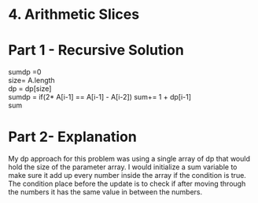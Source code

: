 # 4. Arithmetic Slices

# Part 1 - Recursive Solution
sumdp =0 <br>
size= A.length <br>
dp = dp[size] <br>
sumdp = if(2* A[i-1] == A[i-1] - A[i-2]) sum+= 1 + dp[i-1] <br>
sum

# Part 2- Explanation
My dp approach for this problem was using a single array of dp that would hold the size of the parameter array. I would initialize
a sum variable to make sure it add up every number inside the array if the condition is true. The condition place before the update
is to check if after moving through the numbers it has the same value in between the numbers. 
